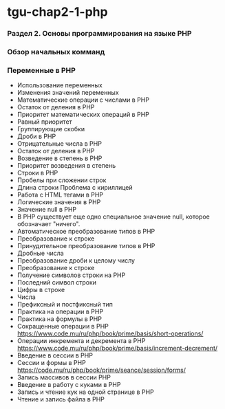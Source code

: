 # tgu-chap2-1-php

### Раздел 2. Основы программирования на языке PHP

### Обзор начальных комманд

### Переменные в PHP

- Использование переменных
- Изменения значений переменных
- Математические операции с числами в PHP
- Остаток от деления в PHP
- Приоритет математических операций в PHP
- Равный приоритет
- Группирующие скобки
- Дроби в PHP
- Отрицательные числа в PHP
- Остаток от деления в PHP
- Возведение в степень в PHP
- Приоритет возведения в степень
- Строки в PHP
- Пробелы при сложении строк
- Длина строки Проблема с кириллицей
- Работа с HTML тегами в PHP
- Логические значения в PHP
- Значение null в PHP
- В PHP существует еще одно специальное значение null, которое обозначает "ничего".
- Автоматическое преобразование типов в PHP
- Преобразование к строке
- Принудительное преобразование типов в PHP
- Дробные числа
- Преобразование дроби к целому числу
- Преобразование к строке
- Получение символов строки на PHP
- Последний символ строки
- Цифры в строке
- Числа
- Префиксный и постфиксный тип
- Практика на операции в PHP
- Практика на формулы в PHP
- Сокращенные операции в PHP <https://www.code.mu/ru/php/book/prime/basis/short-operations/>
- Операции инкремента и декремента в PHP <https://www.code.mu/ru/php/book/prime/basis/increment-decrement/>
- Введение в сессии в PHP
- Сессии и формы в PHP <https://code.mu/ru/php/book/prime/seance/session/forms/>
- Запись массивов в сессии PHP
- Введение в работу с куками в PHP
- Запись и чтение кук на одной странице в PHP
- Чтение и запись файла в PHP



